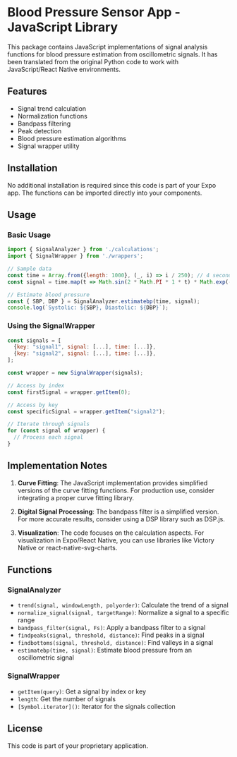 # Blood Pressure Sensor App - JavaScript Library

This package contains JavaScript implementations of signal analysis functions for blood pressure estimation from oscillometric signals. It has been translated from the original Python code to work with JavaScript/React Native environments.

## Features

- Signal trend calculation
- Normalization functions
- Bandpass filtering
- Peak detection
- Blood pressure estimation algorithms
- Signal wrapper utility

## Installation

No additional installation is required since this code is part of your Expo app. The functions can be imported directly into your components.

## Usage

### Basic Usage

```javascript
import { SignalAnalyzer } from './calculations';
import { SignalWrapper } from './wrappers';

// Sample data
const time = Array.from({length: 1000}, (_, i) => i / 250); // 4 seconds at 250Hz
const signal = time.map(t => Math.sin(2 * Math.PI * 1 * t) * Math.exp(-t/2));

// Estimate blood pressure
const { SBP, DBP } = SignalAnalyzer.estimatebp(time, signal);
console.log(`Systolic: ${SBP}, Diastolic: ${DBP}`);
```

### Using the SignalWrapper

```javascript
const signals = [
  {key: "signal1", signal: [...], time: [...]},
  {key: "signal2", signal: [...], time: [...]},
];

const wrapper = new SignalWrapper(signals);

// Access by index
const firstSignal = wrapper.getItem(0);

// Access by key
const specificSignal = wrapper.getItem("signal2");

// Iterate through signals
for (const signal of wrapper) {
  // Process each signal
}
```

## Implementation Notes

1. **Curve Fitting**: The JavaScript implementation provides simplified versions of the curve fitting functions. For production use, consider integrating a proper curve fitting library.

2. **Digital Signal Processing**: The bandpass filter is a simplified version. For more accurate results, consider using a DSP library such as DSP.js.

3. **Visualization**: The code focuses on the calculation aspects. For visualization in Expo/React Native, you can use libraries like Victory Native or react-native-svg-charts.

## Functions

### SignalAnalyzer

- `trend(signal, windowLength, polyorder)`: Calculate the trend of a signal
- `normalize_signal(signal, targetRange)`: Normalize a signal to a specific range
- `bandpass_filter(signal, Fs)`: Apply a bandpass filter to a signal
- `findpeaks(signal, threshold, distance)`: Find peaks in a signal
- `findbottoms(signal, threshold, distance)`: Find valleys in a signal
- `estimatebp(time, signal)`: Estimate blood pressure from an oscillometric signal

### SignalWrapper

- `getItem(query)`: Get a signal by index or key
- `length`: Get the number of signals
- `[Symbol.iterator]()`: Iterator for the signals collection

## License

This code is part of your proprietary application. 